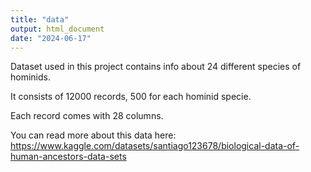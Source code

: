 ```yaml
---
title: "data"
output: html_document
date: "2024-06-17"
---
```


Dataset used in this project contains info about 24 different species of hominids.

It consists of 12000 records, 500 for each hominid specie.

Each record comes with 28 columns.

You can read more about this data here: <https://www.kaggle.com/datasets/santiago123678/biological-data-of-human-ancestors-data-sets>
